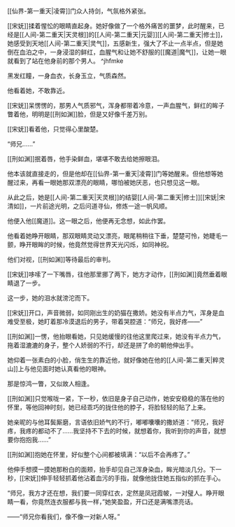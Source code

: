 

[[仙界-第一重天|凌霄]]门众人持剑，气氛格外紧张。

[[宋妩]]揉着惺忪的眼睛直起身。她好像做了一个格外痛苦的噩梦，此时醒来，已经是[[人间-第二重天|天灵根]]的[[人间-第二重天|元婴]][[人间-第二重天|修士]]，她感受到天地[[人间-第二重天|灵气]]，五感新生，强大了不止一点半点，但是她倒在血泊之中，一身浸湿的鲜红，血腥气和让她不舒服的[[魔道|魔气]]，让她一眼就看到了站在他身前的那个男人。 ^jhfmke

黑发红瞳，一身血衣，长身玉立，气质森然。

他看着她，不敢靠近。

[[宋妩]]呆愣愣的，那男人气质邪气，浑身都带着冷意，一声血腥气，鲜红的眸子瞥着他，明明是[[刑如渊]]脸，但是又好像千差万别。

[[宋妩]]看着他，只觉得心里酸楚。

“师兄……”

[[刑如渊]]抿着唇，他手染鲜血，堪堪不敢去给她擦眼泪。

他本该就直接走的，但是他却在[[仙界-第一重天|凌霄]]门等她醒来。但他想等她醒过来，再看一眼她那双漂亮的眼睛，哪怕被她厌恶，也只想见这一眼。

从此之后，她是[[人间-第二重天|天灵根]]的结婴[[人间-第二重天|修士]][[宋妩|宋清如]]，一片前途光明，之后问道寻仙，修炼一途一帆风顺。

他便入他[[魔道]]。这一眼之后，他便再无念想，如此作罢。

他看着她睁开眼睛，那双眼睛灵动又漂亮，眼尾稍稍往下垂，楚楚可怜，她睫毛一颤，睁开眼眸的时候，他竟然觉得世界天光闪烁，如同神祝。

他们对视，[[刑如渊]]等待最后的审判。

[[宋妩]]哆嗦了一下嘴唇，往他那里挪了两下，她方才动作，[[刑如渊]]竟然垂着眼睛退了一步。

这一步，她的泪水就滂沱而下。

[[宋妩]]开口，声音微弱，如同刚出生的奶猫在撒娇。她没有半点力气，浑身是血难受至极，她盯着那冷漠退后的男子，带着哭腔道：“师兄，我好疼——”

[[刑如渊]]一愣，他抬眼看她，只见她缓慢的往他这里爬过来，她没有半点力气，拖着湿漉漉的身子，整个人娇弱的不行，却还是拼了命的朝他伸出手。

她仰着一张素白的小脸，俏生生的靠近他，就好像她在他的[[人间-第二重天|粹灵山]]上与他见面时她认真看他的眼神。

那是惊鸿一瞥，又似故人相逢。

[[刑如渊]]只觉喉咙一紧，下一秒，依旧是身子自己动作，她安安稳稳的落在他的怀里，等他回神时刻，她已经乖巧的拢住他的脖子，将脸轻轻的贴了上来。

她亲昵的与他耳鬓厮磨，言语依旧娇气的不行，嘟嘟囔囔的撒娇道：“师兄，我好疼，我疼的都动不了……我坚持不下去的时候，就想着你，我听到你的声音，就想要你抱抱我……”

[[刑如渊]]抱她在怀里，好似整个心间都被填满：“以后不会再疼了。”

他伸手想摸一摸她那粉白的面颊，抬手却见自己浑身染血，眸光暗淡几分。下一秒，[[宋妩]]伸手轻轻抓着他沾着血污的手指，就像他拢住她五指似的抓在手心。

“师兄，我方才还在想，我们要一同穿红衣，定然是凤冠霞帔，一对璧人。睁开眼睛一看，你竟然连衣服都与我一样，”她笑盈盈，开口还是满嘴漂亮话。

——“师兄你看我们，像不像一对新人呀。”